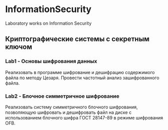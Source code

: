 # InformationSecurity
Laboratory works on Information Security

## Криптографические системы с секретным ключом

### Lab1 - Основы шифрования данных
Реализовать в программе шифрование и дешифрацию содержимого файла по методу Цезаря. Провести частотный анализ зашифрованного файла.

### Lab2 - Блочное симметричное шифрование
Реализовать систему симметричного блочного шифрования, позволяющую шифровать и дешифровать файл на диске с использованием блочного шифра ГОСТ 28147-89 в режиме шифрования OFB.
